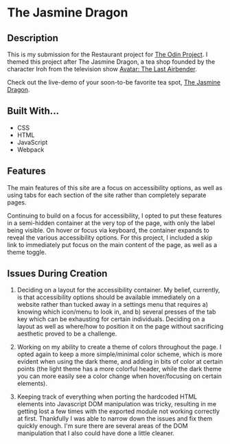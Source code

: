 # The Jasmine Dragon

## Description
This is my submission for the Restaurant project for <a href="https://www.theodinproject.com">The Odin Project</a>. I themed this project after The Jasmine Dragon, a tea shop founded by the character Iroh from the television show <a href="https://en.wikipedia.org/wiki/Avatar:_The_Last_Airbender">Avatar: The Last Airbender</a>.

Check out the live-demo of your soon-to-be favorite tea spot, <a href="https://thatblindgeye.github.io/restaurant-page/">The Jasmine Dragon</a>.

## Built With...
- CSS
- HTML
- JavaScript
- Webpack

## Features
The main features of this site are a focus on accessibility options, as well as using tabs for each section of the site rather than completely separate pages.

Continuing to build on a focus for accessibility, I opted to put these features in a semi-hidden container at the very top of the page, with only the label being visible. On hover or focus via keyboard, the container expands to reveal the various accessibility options. For this project, I included a skip link to immediately put focus on the main content of the page, as well as a theme toggle.

## Issues During Creation
1. Deciding on a layout for the accessibility container. My belief, currently, is that accessibility options should be available immediately on a website rather than tucked away in a settings menu that requires a) knowing which icon/menu to look in, and b) several presses of the tab key which can be exhausting for certain individuals. Deciding on a layout as well as where/how to position it on the page without sacrificing aesthetic proved to be a challenge.

2. Working on my ability to create a theme of colors throughout the page. I opted again to keep a more simple/minimal color scheme, which is more evident when using the dark theme, and adding in bits of color at certain points (the light theme has a more colorful header, while the dark theme you can more easily see a color change when hover/focusing on certain elements).

3. Keeping track of everything when porting the hardcoded HTML elements into Javascript DOM manipulation was tricky, resulting in me getting lost a few times with the exported module not working correctly at first. Thankfully I was able to narrow down the issues and fix them quickly enough. I'm sure there are several areas of the DOM manipulation that I also could have done a little cleaner.